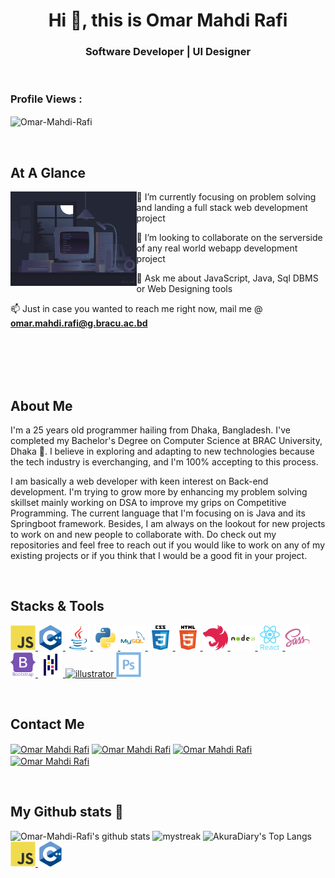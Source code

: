 ## <h1 align="center">Hi 👋, this is Omar Mahdi Rafi</h1>
<h3 align="center">Software Developer | UI Designer</h3>


<br>

<p align="left"> <h3 align="left">Profile Views :</h3> <img align="center" src="https://komarev.com/ghpvc/?username=Omar-Mahdi-Rafi&label=Profile%20views&color=0e75b6&style=flat" alt="Omar-Mahdi-Rafi"/> 
  </p>

<br>

## At A Glance 

<p align="left"><img align="left" src="https://github.com/Omar-Mahdi-Rafi/Omar-Mahdi-Rafi/blob/9516c7295ddc916c4b3eb1a36fd97fb21bfcf234/8b35fef55fba1a201c9c7a11d3ec3d64.gif" alt="Omar-Mahdi-Rafi" width=40% height=40%/>
</p>

<p>
🌱 I’m currently focusing on problem solving and landing a full stack web development project 

👯 I’m looking to collaborate on the serverside of any real world webapp development project  

💬 Ask me about JavaScript, Java, Sql DBMS or Web Designing tools 

📫 Just in case you wanted to reach me right now, mail me @ **omar.mahdi.rafi@g.bracu.ac.bd** 

<br>

<br>

<br>

<br>
</p>

## About Me
I'm a 25 years old programmer hailing from Dhaka, Bangladesh. I've completed my Bachelor's Degree on Computer Science at BRAC University, Dhaka 🌟. I believe in exploring and adapting to new technologies because the tech industry is everchanging, and I'm 100% accepting to this process.

I am basically a web developer with keen interest on Back-end development. I'm trying to grow more by enhancing my problem solving skillset mainly working on DSA to improve my grips on Competitive Programming. The current language that I'm focusing on is Java and its Springboot framework. Besides, I am always on the lookout for new projects to work on and new people to collaborate with. Do check out my repositories and feel free to reach out if you would like to work on any of my existing projects or if you think that I would be a good fit in your project.

<br> 

## Stacks & Tools
<p align="left"> <a href="https://developer.mozilla.org/en-US/docs/Web/JavaScript" target="_blank"
    rel="noreferrer"> <img
      src="https://raw.githubusercontent.com/devicons/devicon/master/icons/javascript/javascript-original.svg"
      alt="javascript" width="40" height="40" /> </a> <a href="https://www.w3schools.com/cpp/" target="_blank" rel="noreferrer">
    <img src="https://raw.githubusercontent.com/devicons/devicon/master/icons/cplusplus/cplusplus-original.svg"
      alt="cplusplus" width="40" height="40" /> </a> <a href="https://www.java.com" target="_blank" rel="noreferrer"> <img
      src="https://raw.githubusercontent.com/devicons/devicon/master/icons/java/java-original.svg" alt="java" width="40"
      height="40" /> </a> <a href="https://www.python.org" target="_blank" rel="noreferrer"> <img
      src="https://raw.githubusercontent.com/devicons/devicon/master/icons/python/python-original.svg" alt="python"
      width="40" height="40" /> </a> <a href="https://www.mysql.com/" target="_blank" rel="noreferrer"> <img
      src="https://raw.githubusercontent.com/devicons/devicon/master/icons/mysql/mysql-original-wordmark.svg"
      alt="mysql" width="40" height="40" /> </a> <a href="https://www.w3schools.com/css/" target="_blank"
    rel="noreferrer"> <img
      src="https://raw.githubusercontent.com/devicons/devicon/master/icons/css3/css3-original-wordmark.svg" alt="css3"
      width="40" height="40" /> </a> <a href="https://www.w3.org/html/" target="_blank" rel="noreferrer"> <img
      src="https://raw.githubusercontent.com/devicons/devicon/master/icons/html5/html5-original-wordmark.svg"
      alt="html5" width="40" height="40" /> </a> <a href="https://nestjs.com/" target="_blank" rel="noreferrer"> <img
      src="https://raw.githubusercontent.com/devicons/devicon/master/icons/nestjs/nestjs-plain.svg" alt="nestjs"
      width="40" height="40" /> </a> <a href="https://nodejs.org" target="_blank" rel="noreferrer"> <img
      src="https://raw.githubusercontent.com/devicons/devicon/master/icons/nodejs/nodejs-original-wordmark.svg"
      alt="nodejs" width="40" height="40" /> </a> <a href="https://reactjs.org/" target="_blank" rel="noreferrer"> <img
      src="https://raw.githubusercontent.com/devicons/devicon/master/icons/react/react-original-wordmark.svg"
      alt="react" width="40" height="40" /> </a> <a href="https://sass-lang.com" target="_blank" rel="noreferrer"> <img
      src="https://raw.githubusercontent.com/devicons/devicon/master/icons/sass/sass-original.svg" alt="sass" width="40"
      height="40" /> </a> <a href="https://getbootstrap.com" target="_blank" rel="noreferrer">
    <img src="https://raw.githubusercontent.com/devicons/devicon/master/icons/bootstrap/bootstrap-plain-wordmark.svg"
      alt="bootstrap" width="40" height="40" /> </a> <a href="https://pandas.pydata.org/" target="_blank" rel="noreferrer">
    <img
      src="https://raw.githubusercontent.com/devicons/devicon/2ae2a900d2f041da66e950e4d48052658d850630/icons/pandas/pandas-original.svg"
      alt="pandas" width="40" height="40" /> </a> <a href="https://www.adobe.com/in/products/illustrator.html"
    target="_blank" rel="noreferrer"> <img
      src="https://www.vectorlogo.zone/logos/adobe_illustrator/adobe_illustrator-icon.svg" alt="illustrator" width="40"
      height="40" /> </a>  <a href="https://www.photoshop.com/en" target="_blank"
    rel="noreferrer"> <img src="https://raw.githubusercontent.com/devicons/devicon/master/icons/photoshop/photoshop-line.svg"      alt="photoshop" width="40" height="40" /> </a> </p>

<br>

## Contact Me
<p align="left">
  <a href="https://www.linkedin.com/in/omar-mahdi/" target="blank"><img align="center"
      src="https://raw.githubusercontent.com/rahuldkjain/github-profile-readme-generator/master/src/images/icons/Social/linked-in-alt.svg"
      alt="Omar Mahdi Rafi" height="30" width="40" /></a>
  <a href="https://www.facebook.com/omar.mahdi.96995/" target="blank"><img align="center"
      src="https://raw.githubusercontent.com/rahuldkjain/github-profile-readme-generator/master/src/images/icons/Social/facebook.svg"
      alt="Omar Mahdi Rafi" height="30" width="40" /></a>
  <a href="https://instagram.com/" target="blank"><img align="center"
      src="https://raw.githubusercontent.com/rahuldkjain/github-profile-readme-generator/master/src/images/icons/Social/instagram.svg"
      alt="Omar Mahdi Rafi" height="30" width="40" /></a>
  <a href="https://www.hackerrank.com/omar_mahdi_rafi" target="blank"><img align="center"
      src="https://raw.githubusercontent.com/rahuldkjain/github-profile-readme-generator/master/src/images/icons/Social/hackerrank.svg"
      alt="Omar Mahdi Rafi" height="30" width="40" /></a>
</p>

<br>

## My Github stats 🚀
![Omar-Mahdi-Rafi's github stats](https://github-readme-stats.vercel.app/api?username=Omar-Mahdi-Rafi&show_icons=true&theme=tokyonight)
<img src="https://github-readme-streak-stats.herokuapp.com/?user=Omar-Mahdi-Rafi&theme=tokyonight" alt="mystreak"/>
![AkuraDiary's Top Langs](https://github-readme-stats.vercel.app/api/top-langs/?username=Omar-Mahdi-Rafi&theme=tokyonight&layout=compact)
<a href="https://developer.mozilla.org/en-US/docs/Web/JavaScript" target="_blank"
    rel="noreferrer"> <img
      src="https://raw.githubusercontent.com/devicons/devicon/master/icons/javascript/javascript-original.svg"
      alt="javascript" width="40" height="40" /> </a> <a href="https://www.w3schools.com/cpp/" target="_blank" rel="noreferrer">
    <img src="https://raw.githubusercontent.com/devicons/devicon/master/icons/cplusplus/cplusplus-original.svg"
      alt="cplusplus" width="40" height="40" /> </a>

